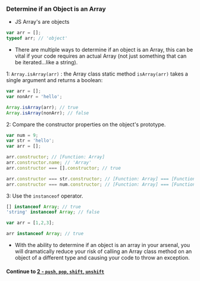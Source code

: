 ### Determine if an Object is an Array
* JS Array's are objects
  
```javascript
var arr = [];
typeof arr; // 'object'
```
  
* There are multiple ways to determine if an object is an Array, this can be vital if your code requires an actual Array (not just something that can be iterated...like a string).  
  
1: `Array.isArray(arr)` : the Array class static method `isArray(arr)` takes a single argument and returns a boolean:
  
```javascript
var arr = [];
var nonArr = 'hello';

Array.isArray(arr); // true
Array.isArray(nonArr); // false
```
  
2: Compare the constructor properties on the object's prototype.
    
```javascript
var num = 9;
var str = 'hello';
var arr = [];

arr.constructor; // [Function: Array]
arr.constructor.name; // 'Array'
arr.constructor === [].constructor; // true

arr.constructor === str.constructor; // [Function: Array] === [Function: String] => false
arr.constructor === num.constructor; // [Function: Array] === [Function: Number] => false
```
  
3: Use the `instanceof` operator.  
  
```javascript
[] instanceof Array; // true
'string' instanceof Array; // false

var arr = [1,2,3];

arr instanceof Array; // true
```
  
* With the ability to determine if an object is an array in your arsenal, you will dramatically reduce your risk of calling an Array class method on an object of a different type and causing your code to throw an exception.
  

#### Continue to [2 - `push`, `pop`, `shift`, `unshift`](2_PushPopShiiftUnshift.md)